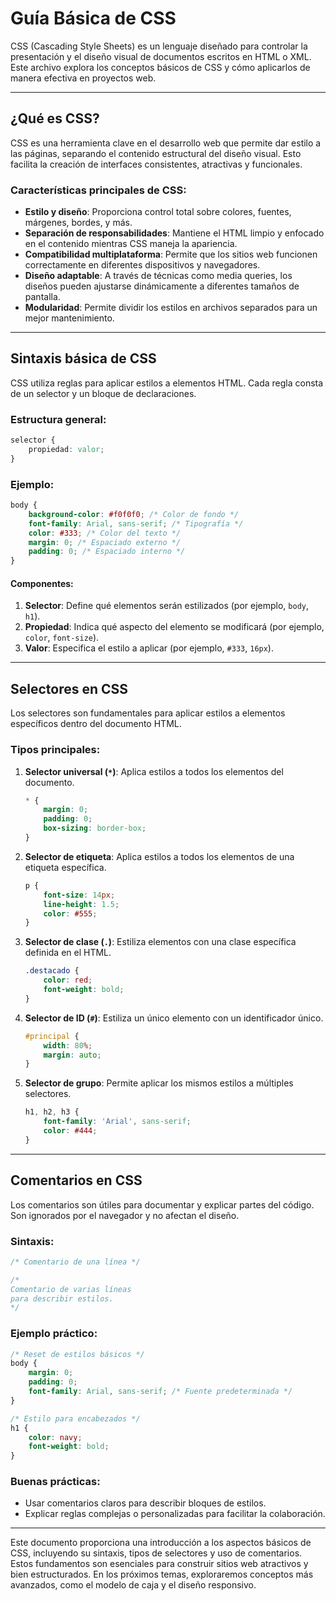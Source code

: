 # Guía Básica de CSS

CSS (Cascading Style Sheets) es un lenguaje diseñado para controlar la presentación y el diseño visual de documentos escritos en HTML o XML. Este archivo explora los conceptos básicos de CSS y cómo aplicarlos de manera efectiva en proyectos web.

---

## ¿Qué es CSS?
CSS es una herramienta clave en el desarrollo web que permite dar estilo a las páginas, separando el contenido estructural del diseño visual. Esto facilita la creación de interfaces consistentes, atractivas y funcionales.

### Características principales de CSS:
- **Estilo y diseño**: Proporciona control total sobre colores, fuentes, márgenes, bordes, y más.
- **Separación de responsabilidades**: Mantiene el HTML limpio y enfocado en el contenido mientras CSS maneja la apariencia.
- **Compatibilidad multiplataforma**: Permite que los sitios web funcionen correctamente en diferentes dispositivos y navegadores.
- **Diseño adaptable**: A través de técnicas como media queries, los diseños pueden ajustarse dinámicamente a diferentes tamaños de pantalla.
- **Modularidad**: Permite dividir los estilos en archivos separados para un mejor mantenimiento.

---

## Sintaxis básica de CSS
CSS utiliza reglas para aplicar estilos a elementos HTML. Cada regla consta de un selector y un bloque de declaraciones.

### Estructura general:
```css
selector {
    propiedad: valor;
}
```

### Ejemplo:
```css
body {
    background-color: #f0f0f0; /* Color de fondo */
    font-family: Arial, sans-serif; /* Tipografía */
    color: #333; /* Color del texto */
    margin: 0; /* Espaciado externo */
    padding: 0; /* Espaciado interno */
}
```

#### Componentes:
1. **Selector**: Define qué elementos serán estilizados (por ejemplo, `body`, `h1`).
2. **Propiedad**: Indica qué aspecto del elemento se modificará (por ejemplo, `color`, `font-size`).
3. **Valor**: Especifica el estilo a aplicar (por ejemplo, `#333`, `16px`).

---

## Selectores en CSS
Los selectores son fundamentales para aplicar estilos a elementos específicos dentro del documento HTML. 

### Tipos principales:

1. **Selector universal (`*`)**:
   Aplica estilos a todos los elementos del documento.
   ```css
   * {
       margin: 0;
       padding: 0;
       box-sizing: border-box;
   }
   ```

2. **Selector de etiqueta**:
   Aplica estilos a todos los elementos de una etiqueta específica.
   ```css
   p {
       font-size: 14px;
       line-height: 1.5;
       color: #555;
   }
   ```

3. **Selector de clase (`.`)**:
   Estiliza elementos con una clase específica definida en el HTML.
   ```css
   .destacado {
       color: red;
       font-weight: bold;
   }
   ```

4. **Selector de ID (`#`)**:
   Estiliza un único elemento con un identificador único.
   ```css
   #principal {
       width: 80%;
       margin: auto;
   }
   ```

5. **Selector de grupo**:
   Permite aplicar los mismos estilos a múltiples selectores.
   ```css
   h1, h2, h3 {
       font-family: 'Arial', sans-serif;
       color: #444;
   }
   ```

---

## Comentarios en CSS
Los comentarios son útiles para documentar y explicar partes del código. Son ignorados por el navegador y no afectan el diseño.

### Sintaxis:
```css
/* Comentario de una línea */

/*
Comentario de varias líneas
para describir estilos.
*/
```

### Ejemplo práctico:
```css
/* Reset de estilos básicos */
body {
    margin: 0;
    padding: 0;
    font-family: Arial, sans-serif; /* Fuente predeterminada */
}

/* Estilo para encabezados */
h1 {
    color: navy;
    font-weight: bold;
}
```

### Buenas prácticas:
- Usar comentarios claros para describir bloques de estilos.
- Explicar reglas complejas o personalizadas para facilitar la colaboración.

---

Este documento proporciona una introducción a los aspectos básicos de CSS, incluyendo su sintaxis, tipos de selectores y uso de comentarios. Estos fundamentos son esenciales para construir sitios web atractivos y bien estructurados. En los próximos temas, exploraremos conceptos más avanzados, como el modelo de caja y el diseño responsivo.